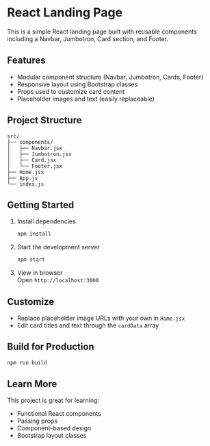 # React Landing Page

This is a simple React landing page built with reusable components including a Navbar, Jumbotron, Card section, and Footer.

## Features

- Modular component structure (Navbar, Jumbotron, Cards, Footer)
- Responsive layout using Bootstrap classes
- Props used to customize card content
- Placeholder images and text (easily replaceable)

## Project Structure

```
src/
├── components/
│   ├── Navbar.jsx
│   ├── Jumbotron.jsx
│   ├── Card.jsx
│   └── Footer.jsx
├── Home.jsx
├── App.js
└── index.js
```

## Getting Started

1. Install dependencies

   ```bash
   npm install
   ```

2. Start the development server

   ```bash
   npm start
   ```

3. View in browser  
   Open `http://localhost:3000`

## Customize

- Replace placeholder image URLs with your own in `Home.jsx`
- Edit card titles and text through the `cardData` array

## Build for Production

```bash
npm run build
```

## Learn More

This project is great for learning:

- Functional React components
- Passing props
- Component-based design
- Bootstrap layout classes
